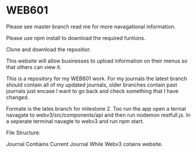 # WEB601
Please see master branch read me for more navagational information.

Please use npm install to download the required funtions.

Clone and download the repositior.


This website will allow businesses to upload information on their menus so that others can view it.

This is a repository for my WEB601 work.
For my journals the latest branch should contain all of my updated journals, older branches contain past journals just encase I want to go back 
and check something that I have changed.

Formate is the lates branch for milestone 2.
Too run the app open a ternial navagate to webv3/src/components/api and then run nodemon restfull.js.
In a seperate terminal navagte to webv3 and run npm start.


File Structure:

Journal Contiains Current Journal While  Webv3 cotains website.
